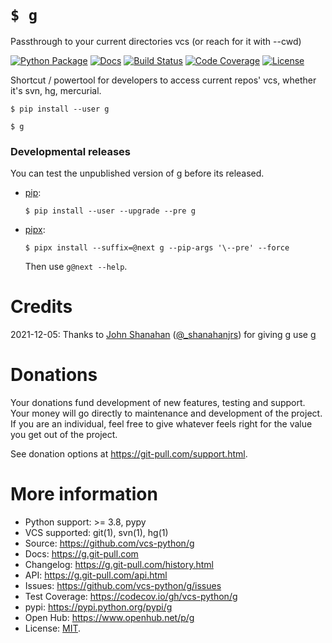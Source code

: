 # `$ g`

Passthrough to your current directories vcs (or reach for it with --cwd)

[![Python Package](https://img.shields.io/pypi/v/g.svg)](https://pypi.org/project/g/)
[![Docs](https://github.com/vcs-python/g/workflows/docs/badge.svg)](https://g.git-pull.com)
[![Build Status](https://github.com/vcs-python/g/workflows/tests/badge.svg)](https://github.com/vcs-python/g/actions?query=workflow%3A%22tests%22)
[![Code Coverage](https://codecov.io/gh/vcs-python/g/branch/master/graph/badge.svg)](https://codecov.io/gh/vcs-python/g)
[![License](https://img.shields.io/github/license/vcs-python/g.svg)](https://github.com/vcs-python/g/blob/master/LICENSE)

Shortcut / powertool for developers to access current repos' vcs, whether it's
svn, hg, mercurial.

```console
$ pip install --user g
```

```console
$ g
```

### Developmental releases

You can test the unpublished version of g before its released.

- [pip](https://pip.pypa.io/en/stable/):

  ```console
  $ pip install --user --upgrade --pre g
  ```

- [pipx](https://pypa.github.io/pipx/docs/):

  ```console
  $ pipx install --suffix=@next g --pip-args '\--pre' --force
  ```

  Then use `g@next --help`.

# Credits

2021-12-05: Thanks to [John Shanahan](https://github.com/shanahanjrs) ([@\_shanahanjrs](https://twitter.com/_shanahanjrs)) for giving g use [g](https://pypi.org/project/g/)

# Donations

Your donations fund development of new features, testing and support.
Your money will go directly to maintenance and development of the
project. If you are an individual, feel free to give whatever feels
right for the value you get out of the project.

See donation options at <https://git-pull.com/support.html>.

# More information

- Python support: >= 3.8, pypy
- VCS supported: git(1), svn(1), hg(1)
- Source: <https://github.com/vcs-python/g>
- Docs: <https://g.git-pull.com>
- Changelog: <https://g.git-pull.com/history.html>
- API: <https://g.git-pull.com/api.html>
- Issues: <https://github.com/vcs-python/g/issues>
- Test Coverage: <https://codecov.io/gh/vcs-python/g>
- pypi: <https://pypi.python.org/pypi/g>
- Open Hub: <https://www.openhub.net/p/g>
- License: [MIT](https://opensource.org/licenses/MIT).
